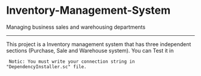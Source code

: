 # Inventory-Management-System
Managing business sales and warehousing departments
*************************************************************
 This project is a Inventory management system that has three independent sections (Purchase, Sale and Warehouse system).
You can Test it in 

```
 Notic: You must write your connection string in "DependencyInstaller.sc" file.
```

